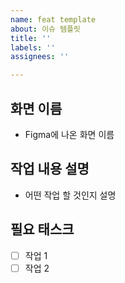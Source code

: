 ```yaml
---
name: feat template
about: 이슈 템플릿
title: ''
labels: ''
assignees: ''

---
```


## 화면 이름
- Figma에 나온 화면 이름
## 작업 내용 설명
- 어떤 작업 할 것인지 설명
## 필요 태스크
- [ ] 작업 1
- [ ] 작업 2
